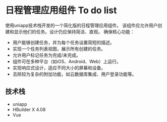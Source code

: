 # 日程管理应用组件 To do list

使用uniapp技术栈开发的一个简化版的日程管理应用组件。
该组件应允许用户创建和显示他们的任务。设计仍应保持简洁、直观。
确保核心功能：
* 用户能够创建任务，并为每个任务设置简短的描述。
* 实现一个任务列表视图，展示所有创建的任务。
* 允许用户标记任务为完成/未完成。
* 组件可在多种平台（如iOS、Android、Web）上运行。
* 实现响应式设计，适应不同大小的屏幕和设备。
* 去除较为复杂的附加功能，如云数据库集成、用户登录功能等。

## 技术栈
* uniapp
* HBuilder X 4.08
* Vue
